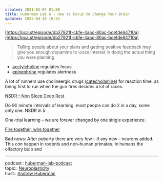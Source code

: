 ```yaml
---
created: 2021-03-04 01:00
title: Huberman Lab 6 - How to Focus to Change Your Brain
updated: 2022-04-30 19:54
---
```

   
[https://pca.st/episode/db27921f-cbfe-4aac-80ac-bcefde64710a](https://pca.st/episode/db27921f-cbfe-4aac-80ac-bcefde64710a)   
>Telling people about your plans and getting positive feedback may give you enough dopamine to loose interest in doing the actual thing you were planning.   
   
   
- [acetylcholine](/not_created.md) regulates focus   
- [epinephrine](../neuroscience/epinephrine.md) regulates alertness    
   
A lot of runners use cholineergic drugs ([catecholamine](../neuroscience/catecholamine.md)) for reaction time, as being first to run when the gun fires decides a lot of races.   
   
[NSDR – Non Sleep Deep Rest](/not_created.md)   
   
Do 90 minute intervals of learning. most people can do 2 in a day, some only one. NSDR in b   
   
One-trial learning – we are forever changed by one single experience.   
   
[Fire together, wire together](/not_created.md)   
   
Bad news: After puberty there are very few – if any new – neurons added.     
This _can_ happen in rodents and non-human primates. In humans the olfactory bulb and    
   
   
---   
podcast:: [huberman-lab-podcast](../neuroscience/huberman-lab-podcast.md)     
topic:: [Neuroplasticity](/not_created.md)     
host:: [Andrew Huberman](../Andrew%20Huberman.md)